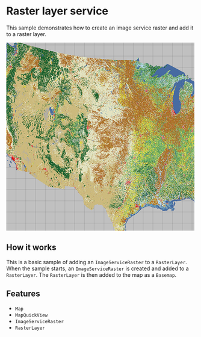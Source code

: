 # Raster layer service

This sample demonstrates how to create an image service raster and add it to a raster 
layer. 

![](screenshot.png)

## How it works
This is a basic sample of adding an `ImageServiceRaster` to a `RasterLayer`.  When the sample starts, an `ImageServiceRaster` is created and added to a `RasterLayer`.  The `RasterLayer` is then added to the map as a `Basemap`.

## Features
- `Map`
- `MapQuickView`
- `ImageServiceRaster`
- `RasterLayer`